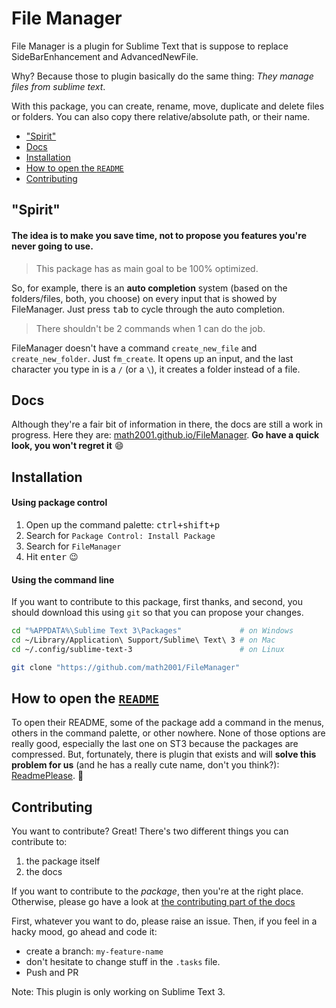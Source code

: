 # File Manager

File Manager is a plugin for Sublime Text that is suppose to replace SideBarEnhancement and AdvancedNewFile.

Why? Because those to plugin basically do the same thing: *They manage files from sublime text*.

With this package, you can create, rename, move, duplicate and delete files or folders. You can also copy there relative/absolute path, or their name.

<!-- MarkdownTOC -->

- ["Spirit"](#spirit)
- [Docs](#docs)
- [Installation](#installation)
- [How to open the `README`](#how-to-open-the-readme)
- [Contributing](#contributing)

<!-- /MarkdownTOC -->

## "Spirit"

#### The idea is to make you save time, not to propose you features you're never going to use.

> This package has as main goal to be 100% optimized.

So, for example, there is an **auto completion** system (based on the folders/files, both, you choose) on every input that is showed by FileManager. Just press <kbd>tab</kbd> to cycle through the auto completion.

> There shouldn't be 2 commands when 1 can do the job.

FileManager doesn't have a command `create_new_file` and `create_new_folder`. Just `fm_create`. It opens up an input, and the last character you type in is a `/` (or a `\`), it creates a folder instead of a file.

## Docs

Although they're a fair bit of information in there, the docs are still a work in progress. Here they are: [math2001.github.io/FileManager](https://math2001.github.io/FileManager). **Go have a quick look, you won't regret it** :smile:

## Installation

#### Using package control

1. Open up the command palette: <kbd>ctrl+shift+p</kbd>
2. Search for `Package Control: Install Package`
3. Search for `FileManager`
4. Hit <kbd>enter</kbd> :wink:

#### Using the command line

If you want to contribute to this package, first thanks, and second, you should download this using `git` so that you can propose your changes.

```bash
cd "%APPDATA%\Sublime Text 3\Packages"             # on Windows
cd ~/Library/Application\ Support/Sublime\ Text\ 3 # on Mac
cd ~/.config/sublime-text-3                        # on Linux

git clone "https://github.com/math2001/FileManager"
```

## How to open the [`README`](https://github.com/math2001/FileManager/blob/master/README.md)

To open their README, some of the package add a command in the menus, others in the command palette, or other nowhere. None of those options are really good, especially the last one on ST3 because the packages are compressed. But, fortunately, there is plugin that exists and will **solve this problem for us** (and he has a really cute name, don't you think?): [ReadmePlease](https://packagecontrol.io/packages/ReadmePlease). :tada:

## Contributing

You want to contribute? Great! There's two different things you can contribute
to:

1. the package itself
2. the docs

If you want to contribute to the *package*, then you're at the right place.
Otherwise, please go have a look at [the contributing part of the docs][0]

First, whatever you want to do, please raise an issue. Then, if you feel in a
hacky mood, go ahead and code it:

- create a branch: `my-feature-name`
- don't hesitate to change stuff in the `.tasks` file.
- Push and PR

Note: This plugin is only working on Sublime Text 3.

[0]: https://math2001.github.io/FileManager/contributing/
